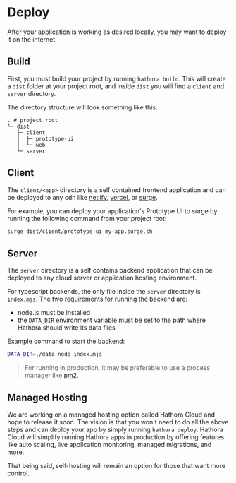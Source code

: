 # Deploy

After your application is working as desired locally, you may want to deploy it on the internet.

## Build

First, you must build your project by running `hathora build`. This will create a `dist` folder at your project root, and inside `dist` you will find a `client` and `server` directory.

The directory structure will look something like this:

```
. # project root
└─ dist
   ├─ client
   │  ├─ prototype-ui
   │  └─ web
   └─ server
```

## Client

The `client/<app>` directory is a self contained frontend application and can be deployed to any cdn like [netlify](https://www.netlify.com/), [vercel](vercel.com), or [surge](https://surge.sh/).

For example, you can deploy your application's Prototype UI to surge by running the following command from your project root:

```sh
surge dist/client/prototype-ui my-app.surge.sh
```

## Server

The `server` directory is a self contains backend application that can be deployed to any cloud server or application hosting environment.

For typescript backends, the only file inside the `server` directory is `index.mjs`. The two requirements for running the backend are:

- node.js must be installed
- the `DATA_DIR` environment variable must be set to the path where Hathora should write its data files

Example command to start the backend:

```sh
DATA_DIR=./data node index.mjs
```

> For running in production, it may be preferable to use a process manager like [pm2](https://pm2.keymetrics.io/).

## Managed Hosting

We are working on a managed hosting option called Hathora Cloud and hope to release it soon. The vision is that you won't need to do all the above steps and can deploy your app by simply running `hathora deploy`. Hathora Cloud will simplify running Hathora apps in production by offering features like auto scaling, live application monitoring, managed migrations, and more.

That being said, self-hosting will remain an option for those that want more control.
